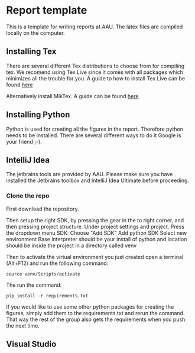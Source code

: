 # Report template
This is a template for writing reports at AAU. 
The latex files are compiled locally on the computer. 

## Installing Tex
There are several different Tex distributions to choose from for compiling tex. 
We recomend using Tex Live since it comes with all packages which minimizes all the trouble for you. 
A guide to how to install Tex Live can be found [here](https://www.tug.org/texlive/)

Alternatively install MikTex. A guide can be found [here](https://miktex.org/download)

## Installing Python
Python is used for creating all the figures in the report. Therefore python needs to be installed. 
There are several different ways to do it Google is your friend ;-).



## IntelliJ Idea
The jetbrains tools are provided by AAU. Please make sure you have installed the Jetbrains toolbox and IntelliJ Idea Ultimate before proceeding. 

### Clone the repo
First download the repository. 

Then setup the right SDK, by pressing the gear in the to right corner, and then pressing project structure. 
Under project settings and project. 
Press the dropdown menu SDK: 
Choose "Add SDK" 
Add python SDK
Select new environment
Base interpreter should be your install of python and location should be inside the project in a directory called venv

Then to activate the virtual environment you just created open a terminal (Alt+F12) and run the following command: 

  ```source venv/Scripts/activate```

The run the command: 

  ```pip install -r requirements.txt```
  
If you would like to use some other python packages for creating the figures, simply add them to the requirements.txt and rerun the command. That way the rest of the group also gets the requirements when you push the next time. 



## Visual Studio



## 

